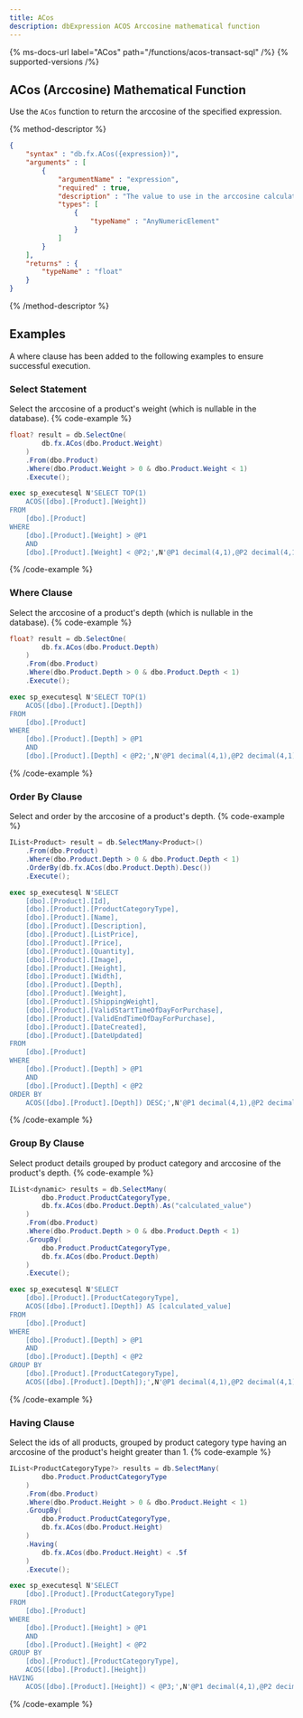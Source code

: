 ```yaml
---
title: ACos
description: dbExpression ACOS Arccosine mathematical function
---
```


{% ms-docs-url label="ACos" path="/functions/acos-transact-sql" /%}
{% supported-versions /%}

## ACos (Arccosine) Mathematical Function

Use the `ACos` function to return the arccosine of the specified expression.

{% method-descriptor %}
```json
{
    "syntax" : "db.fx.ACos({expression})",
    "arguments" : [
        {
            "argumentName" : "expression",
            "required" : true, 
			"description" : "The value to use in the arccosine calculation.  The value of `expression` must be between -1 and 1.",
            "types": [
                { 
                    "typeName" : "AnyNumericElement"
                }
            ]
        }
    ],
	"returns" : {
		"typeName" : "float"
	}
}
```
{% /method-descriptor %}

## Examples
A where clause has been added to the following examples to ensure successful execution.

### Select Statement
Select the arccosine of a product's weight (which is nullable in the database).
{% code-example %}
```csharp
float? result = db.SelectOne(
        db.fx.ACos(dbo.Product.Weight)
    )
    .From(dbo.Product)
    .Where(dbo.Product.Weight > 0 & dbo.Product.Weight < 1)
    .Execute();
```
```sql
exec sp_executesql N'SELECT TOP(1)
	ACOS([dbo].[Product].[Weight])
FROM
	[dbo].[Product]
WHERE
	[dbo].[Product].[Weight] > @P1
	AND
	[dbo].[Product].[Weight] < @P2;',N'@P1 decimal(4,1),@P2 decimal(4,1)',@P1=0.0,@P2=1.0
```
{% /code-example %}

### Where Clause
Select the arccosine of a product's depth (which is nullable in the database).
{% code-example %}
```csharp
float? result = db.SelectOne(
        db.fx.ACos(dbo.Product.Depth)
    )
    .From(dbo.Product)
    .Where(dbo.Product.Depth > 0 & dbo.Product.Depth < 1)
    .Execute();
```
```sql
exec sp_executesql N'SELECT TOP(1)
	ACOS([dbo].[Product].[Depth])
FROM
	[dbo].[Product]
WHERE
	[dbo].[Product].[Depth] > @P1
	AND
	[dbo].[Product].[Depth] < @P2;',N'@P1 decimal(4,1),@P2 decimal(4,1)',@P1=0.0,@P2=1.0
```
{% /code-example %}

### Order By Clause
Select and order by the arccosine of a product's depth.
{% code-example %}
```csharp
IList<Product> result = db.SelectMany<Product>()
    .From(dbo.Product)
    .Where(dbo.Product.Depth > 0 & dbo.Product.Depth < 1)
    .OrderBy(db.fx.ACos(dbo.Product.Depth).Desc())
    .Execute();
```
```sql
exec sp_executesql N'SELECT
	[dbo].[Product].[Id],
	[dbo].[Product].[ProductCategoryType],
	[dbo].[Product].[Name],
	[dbo].[Product].[Description],
	[dbo].[Product].[ListPrice],
	[dbo].[Product].[Price],
	[dbo].[Product].[Quantity],
	[dbo].[Product].[Image],
	[dbo].[Product].[Height],
	[dbo].[Product].[Width],
	[dbo].[Product].[Depth],
	[dbo].[Product].[Weight],
	[dbo].[Product].[ShippingWeight],
	[dbo].[Product].[ValidStartTimeOfDayForPurchase],
	[dbo].[Product].[ValidEndTimeOfDayForPurchase],
	[dbo].[Product].[DateCreated],
	[dbo].[Product].[DateUpdated]
FROM
	[dbo].[Product]
WHERE
	[dbo].[Product].[Depth] > @P1
	AND
	[dbo].[Product].[Depth] < @P2
ORDER BY
	ACOS([dbo].[Product].[Depth]) DESC;',N'@P1 decimal(4,1),@P2 decimal(4,1)',@P1=0.0,@P2=1.0
```
{% /code-example %}

### Group By Clause
Select product details grouped by product
category and arccosine of the product's depth.
{% code-example %}
```csharp
IList<dynamic> results = db.SelectMany(
        dbo.Product.ProductCategoryType,
        db.fx.ACos(dbo.Product.Depth).As("calculated_value")
    )
    .From(dbo.Product)
    .Where(dbo.Product.Depth > 0 & dbo.Product.Depth < 1)
    .GroupBy(
        dbo.Product.ProductCategoryType,
        db.fx.ACos(dbo.Product.Depth)
    )
    .Execute();
```
```sql
exec sp_executesql N'SELECT
	[dbo].[Product].[ProductCategoryType],
	ACOS([dbo].[Product].[Depth]) AS [calculated_value]
FROM
	[dbo].[Product]
WHERE
	[dbo].[Product].[Depth] > @P1
	AND
	[dbo].[Product].[Depth] < @P2
GROUP BY
	[dbo].[Product].[ProductCategoryType],
	ACOS([dbo].[Product].[Depth]);',N'@P1 decimal(4,1),@P2 decimal(4,1)',@P1=0.0,@P2=1.0
```
{% /code-example %}

### Having Clause
Select the ids of all products, grouped by product
category type having an arccosine of the product's height greater than 1.
{% code-example %}
```csharp
IList<ProductCategoryType?> results = db.SelectMany(
        dbo.Product.ProductCategoryType
    )
    .From(dbo.Product)
    .Where(dbo.Product.Height > 0 & dbo.Product.Height < 1)
    .GroupBy(
        dbo.Product.ProductCategoryType,
        db.fx.ACos(dbo.Product.Height)
    )
    .Having(
        db.fx.ACos(dbo.Product.Height) < .5f
    )
    .Execute();
```
```sql
exec sp_executesql N'SELECT
	[dbo].[Product].[ProductCategoryType]
FROM
	[dbo].[Product]
WHERE
	[dbo].[Product].[Height] > @P1
	AND
	[dbo].[Product].[Height] < @P2
GROUP BY
	[dbo].[Product].[ProductCategoryType],
	ACOS([dbo].[Product].[Height])
HAVING
	ACOS([dbo].[Product].[Height]) < @P3;',N'@P1 decimal(4,1),@P2 decimal(4,1),@P3 real',@P1=0.0,@P2=1.0,@P3=0.5
```
{% /code-example %}
